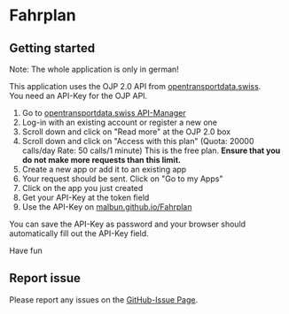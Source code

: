 # Fahrplan

## Getting started
Note: The whole application is only in german!

This application uses the OJP 2.0 API from [opentransportdata.swiss](https://opentransportdata.swiss).  
You need an API-Key for the OJP API.
1. Go to [opentransportdata.swiss API-Manager](https://api-manager.opentransportdata.swiss/)
2. Log-in with an existing account or register a new one
3. Scroll down and click on "Read more" at the OJP 2.0 box
4. Scroll down and click on "Access with this plan" (Quota: 20000 calls/day Rate: 50 calls/1 minute) This is the free plan. **Ensure that you do not make more requests than this limit.**
5. Create a new app or add it to an existing app
6. Your request should be sent. Click on "Go to my Apps"
7. Click on the app you just created
8. Get your API-Key at the token field
9. Use the API-Key on [malbun.github.io/Fahrplan](https://malbun.github.io/Fahrplan)

You can save the API-Key as password and your browser should automatically fill out the API-Key field.  

Have fun

## Report issue

Please report any issues on the [GitHub-Issue Page](https://github.com/Malbun/Fahrplan/issues).